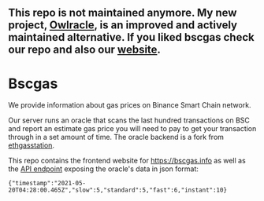 ## This repo is not maintained anymore. My new project, [Owlracle](https://github.com/owlracle/webserver), is an improved and actively maintained alternative. If you liked bscgas check our repo and also our [website](https://owlracle.info).

# Bscgas

We provide information about gas prices on Binance Smart Chain network.

Our server runs an oracle that scans the last hundred transactions on BSC and report an estimate gas price you will need to pay to get your transaction through in a set amount of time. The oracle backend is a fork from [ethgasstation](https://github.com/ethgasstation/gasstation-express-oracle).

This repo contains the frontend website for https://bscgas.info as well as the [API endpoint](https://bscgas.info/gas) exposing the oracle's data in json format:

```{"timestamp":"2021-05-20T04:28:00.465Z","slow":5,"standard":5,"fast":6,"instant":10}```
